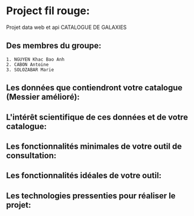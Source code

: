 # Project fil rouge:
  Projet data web et api
  CATALOGUE DE GALAXIES

## Des membres du groupe:
    1. NGUYEN Khac Bao Anh
    2. CABON Antoine
    3. SOLOZABAR Marie

## Les données que contiendront votre catalogue (Messier amélioré):
## L'intérêt scientifique de ces données et de votre catalogue:
## Les fonctionnalités minimales de votre outil de consultation:
## Les fonctionnalités idéales de votre outil:
## Les technologies pressenties pour réaliser le projet:
